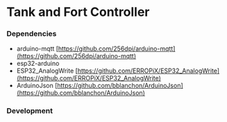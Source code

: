 # Tank and Fort Controller

### Dependencies
* arduino-mqtt [https://github.com/256dpi/arduino-mqtt](https://github.com/256dpi/arduino-mqtt)
* esp32-arduino
* ESP32_AnalogWrite [https://github.com/ERROPiX/ESP32_AnalogWrite](https://github.com/ERROPiX/ESP32_AnalogWrite)
* ArduinoJson [https://github.com/bblanchon/ArduinoJson](https://github.com/bblanchon/ArduinoJson)

### Development
